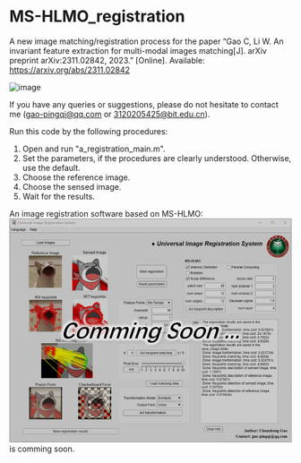 # MS-HLMO_registration

A new image matching/registration process for the paper “Gao C, Li W. An invariant feature extraction for multi-modal images matching[J]. arXiv preprint arXiv:2311.02842, 2023.” [Online]. Available: https://arxiv.org/abs/2311.02842

![image](https://github.com/MrPingQi/MS-HLMO_registration-v2.0/assets/42695156/8f60205e-05d3-44a1-99c7-d4ee56894c5c)


If you have any queries or suggestions, please do not hesitate to contact me (gao-pingqi@qq.com or 3120205425@bit.edu.cn).

Run this code by the following procedures:

1. Open and run "a_registration_main.m".
2. Set the parameters, if the procedures are clearly understood. Otherwise, use the default.
3. Choose the reference image.
4. Choose the sensed image.
5. Wait for the results.

An image registration software based on MS-HLMO:
![image](soon.jpg)
is comming soon.

